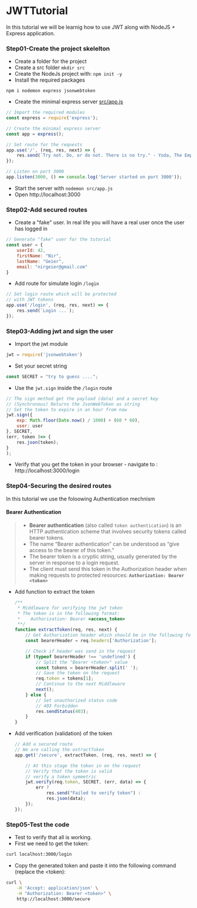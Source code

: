 # JWTTutorial

In this tutorial we will be learnig how to use JWT along with NodeJS + Express application.

### Step01-Create the project skelelton

- Create a folder for the project
- Create a src folder `mkdir src`
- Create the NodeJs project with: `npm init -y`
- Install the required packages
```
npm i nodemon express jsonwebtoken
```
- Create the minimal express server [src/app.js](./src/app.js)
```js
// Import the required modules
const express = require('express');

// Create the minimal express server
const app = express();

// Set route for the requests
app.use('/', (req, res, next) => {
    res.send(`Try not. Do, or do not. There is no try." - Yoda, The Empire Strikes Back`);
});

// Listen on port 3000
app.listen(3000, () => console.log('Server started on port 3000'));
```
- Start the server with `nodemon src/app.js`
- Open http://localhost:3000


### Step02-Add secured routes
- Create a "fake" user. In real life you will have a real user once the user has logged in 
```js
// Generate "fake" user for the tutorial
const user = {
    userId: 42,
    firstName: "Nir",
    lastName: "Geier",
    email: "nirgeier@gmail.com"
}
```

- Add route for simulate login `/login`

```js
// Set login route which will be protected 
// with JWT tokens
app.use('/login', (req, res, next) => {
    res.send(`Login ...`);
});
```
### Step03-Adding jwt and sign the user
- Import the jwt module
```js
jwt = require('jsonwebtoken')
```
- Set your secret string
```js
const SECRET = "try to guess ....";
```
- Use the `jwt.sign` inside the `/login` route
```js
// The sign method get the payload (data) and a secret key
// (Synchronous) Returns the JsonWebToken as string
// Set the token to expire in an hour from now
jwt.sign({
    exp: Math.floor(Date.now() / 1000) + (60 * 60),
    user: user
}, SECRET,
(err, token )=> {
    res.json(token);
}
);
```
- Verify that you get the token in your browser - navigate to : http://localhost:3000/login

### Step04-Securing the desired routes

In this tutorial we use the foloowing Authentication mechnism
#### Bearer Authentication
> - **Bearer authentication** (also called `token authentication`) is an HTTP authentication scheme that involves security tokens called bearer tokens. 
> - The name “Bearer authentication” can be understood as “give access to the bearer of this token.” 
> - The bearer token is a cryptic string, usually generated by the server in response to a login request. 
> - The client must send this token in the Authorization header when making requests to protected resources: **`Authorization: Bearer <token>`**
- Add function to extract the token
    ```js
    /**
     * Middleware for verifying the jwt token 
     * The token is in the following format:
     *    Authorization: Bearer <access_token>
     **/
    function extractToken(req, res, next) {
        // Get Authorization header which should be in the following format:
        const bearerHeader = req.headers['Authorization'];

        // Check if header was send in the request
        if (typeof bearerHeader !== 'undefined') {
            // Split the "Bearer <token>" value
            const tokens = bearerHeader.split(' ');
            // Save the token on the request 
            req.token = tokens[1];
            // Continue to the next Middleware
            next();
        } else {
            // Set unauthorized status code 
            // 403 Forbidden
            res.sendStatus(403);
        }
    }
    ```

- Add verification (validation) of the token
    ```js
    // Add a secured route
    // We are calling the extractToken
    app.get('/secure', extractToken, (req, res, next) => {

        // At this stage the token in on the request
        // Verify that the token is valid
        // verify a token symmetric
        jwt.verify(req.token, SECRET, (err, data) => {
            err ?
                res.send("Failed to verify token") :
                res.json(data);
        });
    });
    ```

### Step05-Test the code
- Test to verify that all is working.
- First we need to get the token: 
```sh 
curl localhost:3000/login
```
- Copy the generated token and paste it into the following command (replace the &lt;token):
```sh
curl \
    -H 'Accept: application/json' \
    -H "Authorization: Bearer <token>" \
    http://localhost:3000/secure
```
